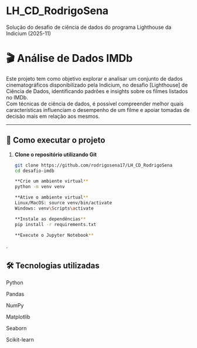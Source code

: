 # LH_CD_RodrigoSena
Solução do desafio de ciência de dados do programa Lighthouse da Indicium (2025-11)

# 🎬 Análise de Dados IMDb

Este projeto tem como objetivo explorar e analisar um conjunto de dados cinematográficos disponibilizado pela Indicium, no desafio [Lighthouse] de Ciência de Dados, identificando padrões e insights sobre os filmes listados no IMDb.  
Com técnicas de ciência de dados, é possível compreender melhor quais características influenciam o desempenho de um filme e apoiar tomadas de decisão mais em relação aos mesmos.

---

## 🚀 Como executar o projeto

1. **Clone o repositório utilizando Git**  
   ```bash
   git clone https://github.com/rodrigosena17/LH_CD_RodrigoSena
   cd desafio-imdb

   **Crie um ambiente virtual**
   python -m venv venv

   **Ative o ambiente virtual**
   Linux/MacOS: source venv/bin/activate
   Windows: venv\Scripts\activate

   **Instale as dependências**
   pip install -r requirements.txt

   **Execute o Jupyter Notebook**

.

## 🛠️ Tecnologias utilizadas

Python

Pandas

NumPy

Matplotlib

Seaborn

Scikit-learn

   

